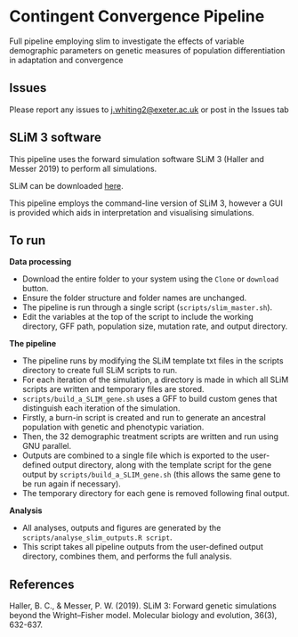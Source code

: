 # Contingent Convergence Pipeline
Full pipeline employing slim to investigate the effects of variable demographic parameters on genetic measures of population differentiation in adaptation and convergence

## Issues
Please report any issues to j.whiting2@exeter.ac.uk or post in the Issues tab

## SLiM 3 software
This pipeline uses the forward simulation software SLiM 3 (Haller and Messer 2019) to perform all simulations. 

SLiM can be downloaded [here](https://messerlab.org/slim/).

This pipeline employs the command-line version of SLiM 3, however a GUI is provided which aids in interpretation and visualising simulations.

## To run
**Data processing**
* Download the entire folder to your system using the `Clone` or `download` button.
* Ensure the folder structure and folder names are unchanged.
* The pipeline is run through a single script (`scripts/slim_master.sh`).
* Edit the variables at the top of the script to include the working directory, GFF path, population size, mutation rate, and output directory.

**The pipeline**
* The pipeline runs by modifying the SLiM template txt files in the scripts directory to create full SLiM scripts to run.
* For each iteration of the simulation, a directory is made in which all SLiM scripts are written and temporary files are stored.
* `scripts/build_a_SLIM_gene.sh` uses a GFF to build custom genes that distinguish each iteration of the simulation.
* Firstly, a burn-in script is created and run to generate an ancestral population with genetic and phenotypic variation.
* Then, the 32 demographic treatment scripts are written and run using GNU parallel.
* Outputs are combined to a single file which is exported to the user-defined output directory, along with the template script for the gene output by `scripts/build_a_SLIM_gene.sh` (this allows the same gene to be run again if necessary).
* The temporary directory for each gene is removed following final output.

**Analysis**
* All analyses, outputs and figures are generated by the `scripts/analyse_slim_outputs.R script`.
* This script takes all pipeline outputs from the user-defined output directory, combines them, and performs the full analysis.

## References
Haller, B. C., & Messer, P. W. (2019). SLiM 3: Forward genetic simulations beyond the Wright–Fisher model. Molecular biology and evolution, 36(3), 632-637.
